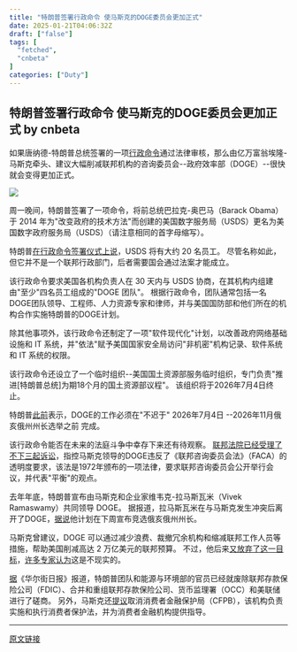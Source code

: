 ```yaml
---
title: "特朗普签署行政命令 使马斯克的DOGE委员会更加正式"
date: 2025-01-21T04:06:32Z
draft: ["false"]
tags: [
  "fetched",
  "cnbeta"
]
categories: ["Duty"]
---
```

特朗普签署行政命令 使马斯克的DOGE委员会更加正式 by cnbeta
------
<div style="margin-top:10px" class="content" id="artibody"><p>如果唐纳德-特朗普总统签署的一项<a rel="nofollow" href="https://www.whitehouse.gov/presidential-actions/2025/01/establishing-and-implementing-the-presidents-department-of-government-efficiency/">行政命令</a>通过法律审核，那么由亿万富翁埃隆-马斯克牵头、建议大幅削减联邦机构的咨询委员会--政府效率部（DOGE）--很快就会变得更加正式。</p><div class="article-global"></div><p><a href="https://static.cnbetacdn.com/article/2025/0121/8ff4cc3be91a304.webp" target="_blank"><img src="https://static.cnbetacdn.com/article/2025/0121/8ff4cc3be91a304.webp"></a></p><p>周一晚间，特朗普签署了一项命令，将前总统巴拉克-奥巴马（Barack Obama）于 2014 年为"改变政府的技术方法"而创建的美国数字服务局（USDS）更名为美国数字政府服务局（USDS）（请注意相同的首字母缩写）。</p><p>特朗普<a rel="nofollow" href="https://www.bloomberg.com/news/live-blog/2025-01-20/donald-trump-s-inauguration?cursorId=678EF19FB21C0000" uid="86" original="true" translated="true" link="https://www.bloomberg.com/news/live-blog/2025-01-20/donald-trump-s-inauguration?cursorId=678EF19FB21C0000">在行政命令签署仪式上说</a>，USDS 将有大约 20 名员工。 尽管名称如此，但它并不是一个联邦行政部门，后者需要国会通过法案才能成立。</p><p>该行政命令要求美国各机构负责人在 30 天内与 USDS 协商，在其机构内组建由"至少"四名员工组成的"DOGE 团队"。 根据行政命令，团队通常包括一名DOGE团队领导、工程师、人力资源专家和律师，并与美国国防部和他们所在的机构合作实施特朗普的DOGE计划。</p><p>除其他事项外，该行政命令还制定了一项"软件现代化"计划，以改善政府网络基础设施和 IT 系统，并"依法"赋予美国国家安全局访问"非机密"机构记录、软件系统和 IT 系统的权限。</p><p>该行政命令还设立了一个临时组织--美国国土资源部服务临时组织，专门负责"推进[特朗普总统]为期18个月的国土资源部议程"。 该组织将于2026年7月4日终止。</p><p>特朗普<a rel="nofollow" href="https://www.washingtonpost.com/politics/2025/01/17/vivek-ramaswamy-ohio-governor-run/" uid="91" original="true" translated="true" link="https://www.washingtonpost.com/politics/2025/01/17/vivek-ramaswamy-ohio-governor-run/">此前</a>表示，DOGE的工作必须在"不迟于" 2026年7月4日 --2026年11月俄亥俄州州长选举之前 完成。</p><p>该行政命令能否在未来的法庭斗争中幸存下来还有待观察。 <a rel="nofollow" href="https://www.businessinsider.com/elon-musk-doge-lawsuits-faca-trump-inauguration-2025-1" uid="93" original="true" translated="true" link="https://www.businessinsider.com/elon-musk-doge-lawsuits-faca-trump-inauguration-2025-1">联邦法院已经受理了不下三起诉讼</a>，指控马斯克领导的DOGE违反了《联邦咨询委员会法》（FACA）的透明度要求，该法是1972年颁布的一项法律，要求联邦咨询委员会公开举行会议，并代表"平衡"的观点。</p><p>去年年底，特朗普宣布由马斯克和企业家维韦克-拉马斯瓦米（Vivek Ramaswamy）共同领导 DOGE。 据报道，拉马斯瓦米在与马斯克发生冲突后离开了DOGE，<a rel="nofollow" href="https://www.politico.com/news/2025/01/20/doge-musk-helped-eject-ramaswamy-00199487" uid="95" original="true" translated="true" link="https://www.politico.com/news/2025/01/20/doge-musk-helped-eject-ramaswamy-00199487">据说</a>他计划在下周宣布竞选俄亥俄州州长。</p><p>马斯克曾建议，DOGE 可以通过减少浪费、裁撤冗余机构和缩减联邦工作人员等措施，帮助美国削减高达 2 万亿美元的联邦预算。 不过，他后来<a rel="nofollow" href="https://www.nbcnews.com/politics/politics-news/elon-musk-says-doge-probably-wont-find-2-trillion-federal-budget-cuts-rcna186924" link="https://www.nbcnews.com/politics/politics-news/elon-musk-says-doge-probably-wont-find-2-trillion-federal-budget-cuts-rcna186924" uid="135" original="true" translated="true">又放弃了这一目标</a>，<a rel="nofollow" href="https://news3lv.com/news/nation-world/doge-faces-difficult-political-realities-in-quest-to-cut-2-trillion-in-spending-elon-musk-vivek-ramaswamy-government-efficiency-tax-cuts-federal-budget-deficit" link="https://news3lv.com/news/nation-world/doge-faces-difficult-political-realities-in-quest-to-cut-2-trillion-in-spending-elon-musk-vivek-ramaswamy-government-efficiency-tax-cuts-federal-budget-deficit" uid="136" original="true" translated="true">许多专家认为</a>这是不现实的。</p><p><a rel="nofollow" href="https://www.reuters.com/world/us/musk-calls-abolishing-consumer-finance-watchdog-targeted-by-republicans-2024-11-27/" link="https://www.reuters.com/world/us/musk-calls-abolishing-consumer-finance-watchdog-targeted-by-republicans-2024-11-27/" uid="138" original="true" translated="true">据</a>《华尔街日报》报道，特朗普团队和能源与环境部的官员已经就废除联邦存款保险公司（FDIC）、合并和重组联邦存款保险公司、货币监理署（OCC）和美联储进行了磋商。 另外，马斯克还<a rel="nofollow" href="https://en.wikipedia.org/wiki/Department_of_Government_Efficiency#cite_note-42" link="https://en.wikipedia.org/wiki/Department_of_Government_Efficiency#cite_note-42" uid="139" original="true" translated="true">提议</a>取消消费者金融保护局（CFPB），该机构负责实施和执行消费者保护法，并为消费者金融机构提供指导。</p></div>  
<hr>
<a href="https://m.cnbeta.com.tw/wap/view/1472750.htm",target="_blank" rel="noopener noreferrer">原文链接</a>
